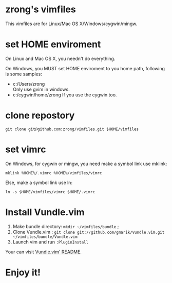 zrong's vimfiles
==================

This vimfiles are for Linux/Mac OS X/Windows/cygwin/mingw.

# set HOME enviroment

On Linux and Mac OS X, you needn't do everything.

On Windows, you MUST set HOME enviroment to you home path, following is some samples:

- c:/Users/zrong  
Only use gvim in windows.
- c:/cygwin/home/zrong
If you use the cygwin too.

# clone repostory

	git clone git@github.com:zrong/vimfiles.git $HOME/vimfiles

# set vimrc

On Windows, for cygwin or mingw, you need make a symbol link use mklink:

	mklink %HOME%/.vimrc %HOME%/vimfiles/vimrc

Else, make a symbol link use ln:

	ln -s $HOME/vimfiles/vimrc $HOME/.vimrc

# Install Vundle.vim

1. Make bundle directory: `mkdir ~/vimfiles/bundle` ;
2. Clone Vundle.vim : `git clone git://github.com/gmarik/Vundle.vim.git ~/vimfiles/bundle/Vundle.vim`
3. Launch vim and run `:PluginInstall`

Your can visit [Vundle.vim' README](https://github.com/gmarik/Vundle.vim).

# Enjoy it!
